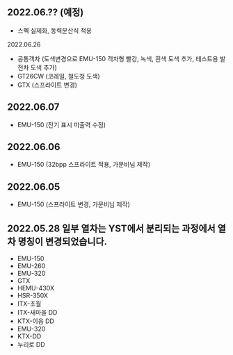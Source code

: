 2022.06.?? (예정)
-----
* 스펙 실제화, 동력분산식 적용

2022.06.26
* 공통객차 (도색변경으로 EMU-150 객차형 빨강, 녹색, 흰색 도색 추가, 테스트용 발전차 도색 추가)
* GT26CW (코레일, 철도청 도색)
* GTX (스프라이트 변경)

2022.06.07
-----
* EMU-150 (전기 표시 미출력 수정)

2022.06.06
-----
* EMU-150 (32bpp 스프라이트 적용, 가문비님 제작)

2022.06.05
-----
* EMU-150 (스프라이트 변경, 가문비님 제작)

2022.05.28
일부 열차는 YST에서 분리되는 과정에서 열차 명칭이 변경되었습니다.
-----
* EMU-150
* EMU-260
* EMU-320
* GTX
* HEMU-430X
* HSR-350X
* ITX-초월
* ITX-새마을 DD
* KTX-이음 DD
* EMU-320
* KTX-DD
* 누리로 DD